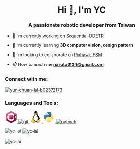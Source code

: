 <h1 align="center">Hi 👋, I'm YC</h1>
<h3 align="center">A passionate robotic developer from Taiwan</h3>

- 🔭 I’m currently working on [Sequential-DDETR](https://github.com/YC-Lai/Sequential-DDETR)

- 🌱 I’m currently learning **3D computer vision, design pattern**

- 👯 I’m looking to collaborate on [Pixhawk-FSM](https://github.com/YC-Lai/Pixhawk-FSM)

- 📫 How to reach me **naruto8134@gmail.com**

<h3 align="left">Connect with me:</h3>
<p align="left">
<a href="https://linkedin.com/in/yun-chuan-lai-b02372173" target="blank"><img align="center" src="https://raw.githubusercontent.com/rahuldkjain/github-profile-readme-generator/master/src/images/icons/Social/linked-in-alt.svg" alt="yun-chuan-lai-b02372173" height="30" width="40" /></a>
</p>

<h3 align="left">Languages and Tools:</h3>
<p align="left"> <a href="https://www.w3schools.com/cpp/" target="_blank" rel="noreferrer"> <img src="https://raw.githubusercontent.com/devicons/devicon/master/icons/cplusplus/cplusplus-original.svg" alt="cplusplus" width="40" height="40"/> </a> <a href="https://git-scm.com/" target="_blank" rel="noreferrer"> <img src="https://www.vectorlogo.zone/logos/git-scm/git-scm-icon.svg" alt="git" width="40" height="40"/> </a> <a href="https://www.linux.org/" target="_blank" rel="noreferrer"> <img src="https://raw.githubusercontent.com/devicons/devicon/master/icons/linux/linux-original.svg" alt="linux" width="40" height="40"/> </a> <a href="https://www.python.org" target="_blank" rel="noreferrer"> <img src="https://raw.githubusercontent.com/devicons/devicon/master/icons/python/python-original.svg" alt="python" width="40" height="40"/> </a> <a href="https://pytorch.org/" target="_blank" rel="noreferrer"> <img src="https://www.vectorlogo.zone/logos/pytorch/pytorch-icon.svg" alt="pytorch" width="40" height="40"/> </a> </p>

<p><img align="left" src="https://github-readme-stats.vercel.app/api/top-langs?username=yc-lai&show_icons=true&locale=en&layout=compact" alt="yc-lai" /></p>

<p>&nbsp;<img align="center" src="https://github-readme-stats.vercel.app/api?username=yc-lai&show_icons=true&locale=en" alt="yc-lai" /></p>

<p><img align="center" src="https://github-readme-streak-stats.herokuapp.com/?user=yc-lai&" alt="yc-lai" /></p>
